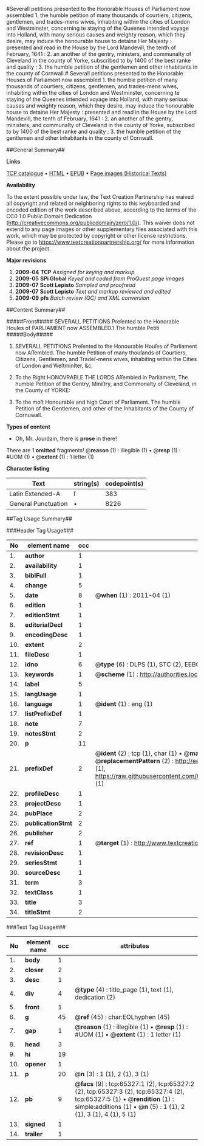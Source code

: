 #Severall petitions presented to the Honorable Houses of Parliament now assembled 1. the humble petition of many thousands of courtiers, citizens, gentlemen, and trades-mens wives, inhabiting within the cities of London and Westminster, concerning te staying of the Queenes intended voyage into Holland, with many serious causes and weighty reason, which they desire, may induce the honourable house to detaine Her Majesty : presented and read in the House by the Lord Mandevill, the tenth of February, 1641 : 2. an another of the gentry, ministers, and communalty of Cleveland in the county of Yorke, subscribed to by 1400 of the best ranke and quality : 3. the humble petition of the gentlemen and other inhabitants in the county of Cornwall.#
Severall petitions presented to the Honorable Houses of Parliament now assembled 1. the humble petition of many thousands of courtiers, citizens, gentlemen, and trades-mens wives, inhabiting within the cities of London and Westminster, concerning te staying of the Queenes intended voyage into Holland, with many serious causes and weighty reason, which they desire, may induce the honourable house to detaine Her Majesty : presented and read in the House by the Lord Mandevill, the tenth of February, 1641 : 2. an another of the gentry, ministers, and communalty of Cleveland in the county of Yorke, subscribed to by 1400 of the best ranke and quality : 3. the humble petition of the gentlemen and other inhabitants in the county of Cornwall.

##General Summary##

**Links**

[TCP catalogue](http://www.ota.ox.ac.uk/tcp/)  • 
[HTML](http://tei.it.ox.ac.uk/tcp/Texts-HTML/free/A26/A26913.html)  • 
[EPUB](http://tei.it.ox.ac.uk/tcp/Texts-EPUB/free/A26/A26913.epub) • 
[Page images (Historical Texts)](https://historicaltexts.jisc.ac.uk/eebo-12654887e)

**Availability**

To the extent possible under law, the Text Creation Partnership has waived all copyright and related or neighboring rights to this keyboarded and encoded edition of the work described above, according to the terms of the CC0 1.0 Public Domain Dedication (http://creativecommons.org/publicdomain/zero/1.0/). This waiver does not extend to any page images or other supplementary files associated with this work, which may be protected by copyright or other license restrictions. Please go to https://www.textcreationpartnership.org/ for more information about the project.

**Major revisions**

1. __2009-04__ __TCP__ *Assigned for keying and markup*
1. __2009-05__ __SPi Global__ *Keyed and coded from ProQuest page images*
1. __2009-07__ __Scott Lepisto__ *Sampled and proofread*
1. __2009-07__ __Scott Lepisto__ *Text and markup reviewed and edited*
1. __2009-09__ __pfs__ *Batch review (QC) and XML conversion*

##Content Summary##

#####Front#####
SEVERALL PETITIONS Preſented to the Honorable Houſes of PARLIAMENT now ASSEMBLED.1 The humble Petiti
#####Body#####

1. SEVERALL PETITIONS Preſented to the Honourable Houſes of Parliament now Aſſembled. The humble Petition of many thouſands of Courtiers, Citizens, Gentlemen, and Tradeſ-mens wives, inhabiting within the Cities of London and Weſtminſter, &c.

1. To the Right HONOVRABLE THE LORDS Aſſembled in Parliament, The humble Petition of the Gentry, Miniſtry, and Commonalty of Cleveland, in the County of YORKE:

1. To the moſt Honourable and high Court of Parliament. The humble Petition of the Gentlemen, and other of the Inhabitants of the County of Cornuwall.

**Types of content**

  * Oh, Mr. Jourdain, there is **prose** in there!

There are 1 **omitted** fragments! 
 @__reason__ (1) : illegible (1)  •  @__resp__ (1) : #UOM (1)  •  @__extent__ (1) : 1 letter (1)

**Character listing**


|Text|string(s)|codepoint(s)|
|---|---|---|
|Latin Extended-A|ſ|383|
|General Punctuation|•|8226|

##Tag Usage Summary##

###Header Tag Usage###

|No|element name|occ|attributes|
|---|---|---|---|
|1.|__author__|1||
|2.|__availability__|1||
|3.|__biblFull__|1||
|4.|__change__|5||
|5.|__date__|8| @__when__ (1) : 2011-04 (1)|
|6.|__edition__|1||
|7.|__editionStmt__|1||
|8.|__editorialDecl__|1||
|9.|__encodingDesc__|1||
|10.|__extent__|2||
|11.|__fileDesc__|1||
|12.|__idno__|6| @__type__ (6) : DLPS (1), STC (2), EEBO-CITATION (1), OCLC (1), VID (1)|
|13.|__keywords__|1| @__scheme__ (1) : http://authorities.loc.gov/ (1)|
|14.|__label__|5||
|15.|__langUsage__|1||
|16.|__language__|1| @__ident__ (1) : eng (1)|
|17.|__listPrefixDef__|1||
|18.|__note__|7||
|19.|__notesStmt__|2||
|20.|__p__|11||
|21.|__prefixDef__|2| @__ident__ (2) : tcp (1), char (1)  •  @__matchPattern__ (2) : ([0-9\-]+):([0-9IVX]+) (1), (.+) (1)  •  @__replacementPattern__ (2) : http://eebo.chadwyck.com/downloadtiff?vid=$1&page=$2 (1), https://raw.githubusercontent.com/textcreationpartnership/Texts/master/tcpchars.xml#$1 (1)|
|22.|__profileDesc__|1||
|23.|__projectDesc__|1||
|24.|__pubPlace__|2||
|25.|__publicationStmt__|2||
|26.|__publisher__|2||
|27.|__ref__|1| @__target__ (1) : http://www.textcreationpartnership.org/docs/. (1)|
|28.|__revisionDesc__|1||
|29.|__seriesStmt__|1||
|30.|__sourceDesc__|1||
|31.|__term__|3||
|32.|__textClass__|1||
|33.|__title__|3||
|34.|__titleStmt__|2||


###Text Tag Usage###

|No|element name|occ|attributes|
|---|---|---|---|
|1.|__body__|1||
|2.|__closer__|2||
|3.|__desc__|1||
|4.|__div__|4| @__type__ (4) : title_page (1), text (1), dedication (2)|
|5.|__front__|1||
|6.|__g__|45| @__ref__ (45) : char:EOLhyphen (45)|
|7.|__gap__|1| @__reason__ (1) : illegible (1)  •  @__resp__ (1) : #UOM (1)  •  @__extent__ (1) : 1 letter (1)|
|8.|__head__|3||
|9.|__hi__|19||
|10.|__opener__|1||
|11.|__p__|20| @__n__ (3) : 1 (1), 2 (1), 3 (1)|
|12.|__pb__|9| @__facs__ (9) : tcp:65327:1 (2), tcp:65327:2 (2), tcp:65327:3 (2), tcp:65327:4 (2), tcp:65327:5 (1)  •  @__rendition__ (1) : simple:additions (1)  •  @__n__ (5) : 1 (1), 2 (1), 3 (1), 4 (1), 5 (1)|
|13.|__signed__|1||
|14.|__trailer__|1||
